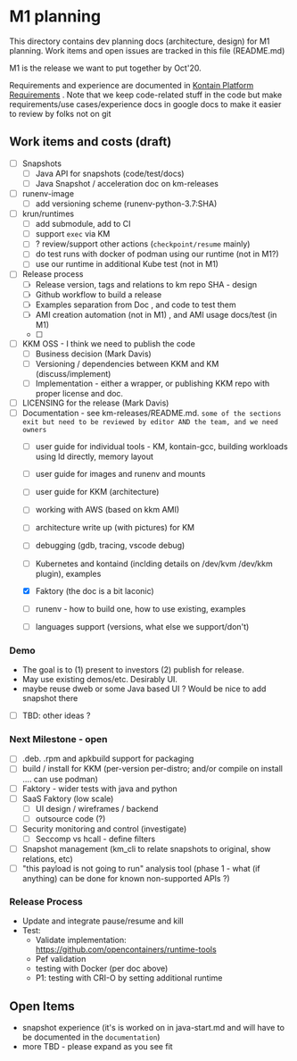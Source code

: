 # M1 planning

This directory contains dev planning docs (architecture, design) for M1 planning. Work items and open issues are tracked in this file (README.md)

M1 is the release we want to put together by Oct'20.

Requirements and experience are documented in [Kontain Platform Requirements](https://docs.google.com/document/d/1LPeGZEuRdgeGx-fvsZ3Gs8ltYp6xOB7MCk10zFwtpsE/edit#) . Note that we keep  code-related stuff in the code but make requirements/use cases/experience docs in google docs to make it easier to review by folks not on git

## Work items and costs (draft)

- [ ] Snapshots
  - [ ] Java API for snapshots (code/test/docs)
  - [ ] Java Snapshot / acceleration doc on km-releases
- [ ] runenv-image
  - [ ] add versioning scheme (runenv-python-3.7:SHA)
- [ ] krun/runtimes
  - [ ] add submodule, add to CI
  - [ ] support `exec` via KM
  - [ ] ? review/support other actions (`checkpoint/resume` mainly)
  - [ ] do test runs with docker of podman using our runtime (not in M1?)
  - [ ] use our runtime in additional Kube test (not in M1)
- [ ] Release process
  - [ ] Release version, tags and relations to km repo SHA - design
  - [ ] Github workflow to build a release
  - [ ] Examples separation from Doc , and code to test them
  - [ ] AMI creation automation (not in M1) ,  and AMI usage docs/test (in M1)
  - [ ]
- [ ] KKM OSS - I think we need to publish the code
  - [ ] Business decision (Mark Davis)
  - [ ] Versioning / dependencies between KKM and KM (discuss/implement)
  - [ ] Implementation - either a wrapper, or publishing KKM repo with proper license and doc.
- [ ] LICENSING for the release (Mark Davis)
- [ ] Documentation - see km-releases/README.md. `some of the sections exit but need to be reviewed by editor AND the team, and we need owners`
  - [ ] user guide for individual tools - KM, kontain-gcc, building workloads using ld directly, memory layout
  - [ ] user guide for images and runenv and mounts
  - [ ] user guide for KKM (architecture)
  - [ ] working with AWS (based on kkm AMI)
  - [ ] architecture write up (with pictures) for KM
  - [ ] debugging (gdb, tracing, vscode debug)
  - [ ] Kubernetes and kontaind (inclding details on /dev/kvm /dev/kkm plugin), examples
  - [X] Faktory (the doc is a bit laconic)
  - [ ] runenv - how to build one, how to use existing, examples
  - [ ] languages support (versions, what else we support/don't)


### Demo

- The goal is to (1) present to investors (2) publish for release.
- May use existing demos/etc. Desirably UI.
- maybe reuse dweb or some Java based UI ? Would be nice to add snapshot there

- [ ] TBD: other ideas  ?

### Next Milestone - open

- [ ] .deb. .rpm and apkbuild support for packaging
- [ ] build / install for KKM (per-version per-distro; and/or compile on install .... can use podman)
- [ ] Faktory - wider tests with java and python
- [ ] SaaS Faktory (low scale)
  - [ ] UI design / wireframes / backend
  - [ ] outsource code (?)
- [ ] Security monitoring and control (investigate)
  - [ ] Seccomp vs hcall - define filters
- [ ] Snapshot management (km_cli to relate snapshots to original, show relations, etc)
- [ ] "this payload is not going to run" analysis tool (phase 1 -  what (if anything) can be done for known non-supported APIs ?)

### Release Process

- Update and integrate pause/resume and kill
- Test:
  - Validate implementation: https://github.com/opencontainers/runtime-tools
  - Pef validation
  - testing with Docker (per doc above)
  - P1: testing with CRI-O by setting additional runtime

## Open Items

- snapshot experience (it's is worked on in java-start.md and will have to be documented in the `documentation`)
- more TBD - please expand as you see fit
